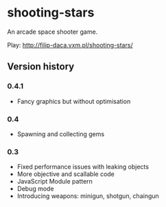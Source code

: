 # shooting-stars

An arcade space shooter game.

Play: http://filip-daca.vxm.pl/shooting-stars/

## Version history

### 0.4.1
- Fancy graphics but without optimisation

### 0.4
- Spawning and collecting gems

### 0.3
- Fixed performance issues with leaking objects
- More objective and scallable code
- JavaScript Module pattern
- Debug mode
- Introducing weapons: minigun, shotgun, chaingun
